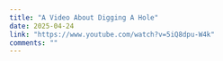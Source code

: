 ```yaml
---
title: "A Video About Digging A Hole"
date: 2025-04-24
link: "https://www.youtube.com/watch?v=5iQ8dpu-W4k"
comments: ""
---
```


